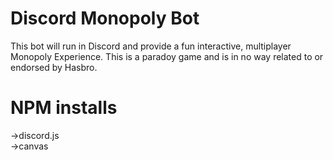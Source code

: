 Discord Monopoly Bot
====================
This bot will run in Discord and provide a fun
interactive, multiplayer Monopoly Experience.
This is a paradoy game and is in no way related 
to or endorsed by Hasbro.

NPM installs
===================
->discord.js<br>
->canvas
